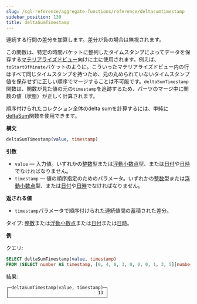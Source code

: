 ```yaml
---
slug: /sql-reference/aggregate-functions/reference/deltasumtimestamp
sidebar_position: 130
title: deltaSumTimestamp
---
```


連続する行間の差分を加算します。差分が負の場合は無視されます。

この関数は、特定の時間バケットに整列したタイムスタンプによってデータを保存する[マテリアライズドビュー](../../../sql-reference/statements/create/view.md#materialized)向けに主に使用されます。例えば、`toStartOfMinute`バケットのように。こういったマテリアライズドビュー内の行はすべて同じタイムスタンプを持つため、元の丸められていないタイムスタンプ値を保存せずに正しい順序でマージすることは不可能です。`deltaSumTimestamp`関数は、関数が見た値の元の`timestamp`を追跡するため、パーツのマージ中に関数の値（状態）が正しく計算されます。

順序付けられたコレクション全体のdelta sumを計算するには、単純に[deltaSum](../../../sql-reference/aggregate-functions/reference/deltasum.md#agg_functions-deltasum)関数を使用できます。

**構文**

``` sql
deltaSumTimestamp(value, timestamp)
```

**引数**

- `value` — 入力値。いずれかの[整数](../../data-types/int-uint.md)型または[浮動小数点](../../data-types/float.md)型、または[日付](../../data-types/date.md)や[日時](../../data-types/datetime.md)でなければなりません。
- `timestamp` — 値の順序指定のためのパラメータ。いずれかの[整数](../../data-types/int-uint.md)型または[浮動小数点](../../data-types/float.md)型、または[日付](../../data-types/date.md)や[日時](../../data-types/datetime.md)でなければなりません。

**返される値**

- `timestamp`パラメータで順序付けられた連続値間の蓄積された差分。

タイプ: [整数](../../data-types/int-uint.md)または[浮動小数点](../../data-types/float.md)または[日付](../../data-types/date.md)または[日時](../../data-types/datetime.md)。

**例**

クエリ:

```sql
SELECT deltaSumTimestamp(value, timestamp)
FROM (SELECT number AS timestamp, [0, 4, 8, 3, 0, 0, 0, 1, 3, 5][number] AS value FROM numbers(1, 10));
```

結果:

``` text
┌─deltaSumTimestamp(value, timestamp)─┐
│                                  13 │
└─────────────────────────────────────┘
```
